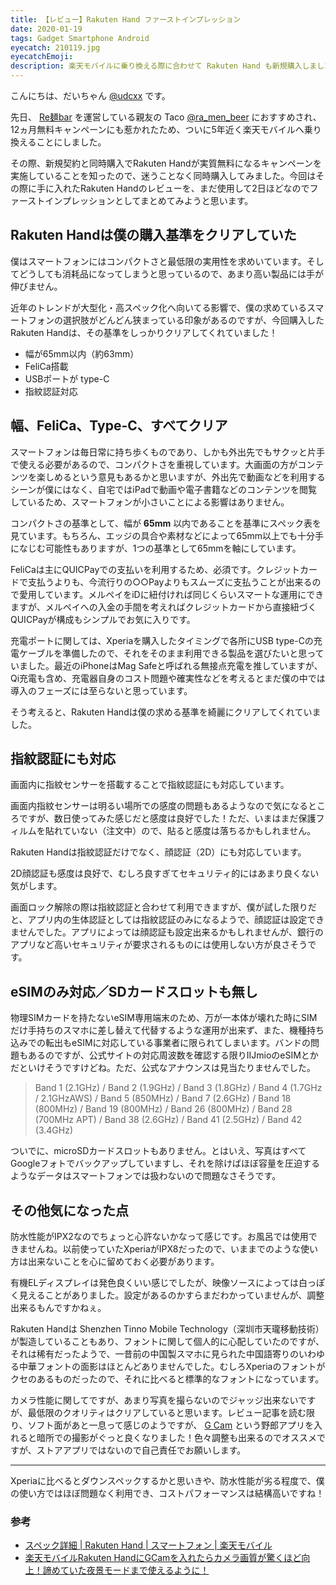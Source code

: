 ```yaml
---
title: 【レビュー】Rakuten Hand ファーストインプレッション
date: 2020-01-19
tags: Gadget Smartphone Android
eyecatch: 210119.jpg
eyecatchEmoji:
description: 楽天モバイルに乗り換える際に合わせて Rakuten Hand も新規購入しました。まだ使って数日ですが、ファーストインプレッションとして記録を残そうと思います。
---
```


こんにちは、だいちゃん [@udcxx](https://twitter.com/udc_xx) です。

先日、 [Re麺bar](https://remenbar.com/) を運営している親友の Taco [@ra_men_beer](https://twitter.com/ra_men_beer) におすすめされ、12ヵ月無料キャンペーンにも惹かれたため、ついに5年近く楽天モバイルへ乗り換えることにしました。

その際、新規契約と同時購入でRakuten Handが実質無料になるキャンペーンを実施していることを知ったので、迷うことなく同時購入してみました。今回はその際に手に入れたRakuten Handのレビューを、まだ使用して2日ほどなのでファーストインプレッションとしてまとめてみようと思います。

## Rakuten Handは僕の購入基準をクリアしていた

僕はスマートフォンにはコンパクトさと最低限の実用性を求めいています。そしてどうしても消耗品になってしまうと思っているので、あまり高い製品には手が伸びません。

近年のトレンドが大型化・高スペック化へ向いてる影響で、僕の求めているスマートフォンの選択肢がどんどん狭まっている印象があるのですが、今回購入したRakuten Handは、その基準をしっかりクリアしてくれていました！

* 幅が65mm以内（約63mm）
* FeliCa搭載
* USBポートが type-C
* 指紋認証対応

## 幅、FeliCa、Type-C、すべてクリア

スマートフォンは毎日常に持ち歩くものであり、しかも外出先でもサクッと片手で使える必要があるので、コンパクトさを重視しています。大画面の方がコンテンツを楽しめるという意見もあるかと思いますが、外出先で動画などを利用するシーンが僕にはなく、自宅ではiPadで動画や電子書籍などのコンテンツを閲覧しているため、スマートフォンが小さいことによる影響はありません。

コンパクトさの基準として、幅が **65mm** 以内であることを基準にスペック表を見ています。もちろん、エッジの具合や素材などによって65mm以上でも十分手になじむ可能性もありますが、1つの基準として65mmを軸にしています。

FeliCaは主にQUICPayでの支払いを利用するため、必須です。クレジットカードで支払うよりも、今流行りの○○Payよりもスムーズに支払うことが出来るので愛用しています。メルペイをiDに紐付ければ同じくらいスマートな運用にできますが、メルペイへの入金の手間を考えればクレジットカードから直接紐づくQUICPayが構成もシンプルでお気に入りです。

充電ポートに関しては、Xperiaを購入したタイミングで各所にUSB type-Cの充電ケーブルを準備したので、それをそのまま利用できる製品を選びたいと思っていました。最近のiPhoneはMag Safeと呼ばれる無接点充電を推していますが、Qi充電も含め、充電器自身のコスト問題や確実性などを考えるとまだ僕の中では導入のフェーズには至らないと思っています。

そう考えると、Rakuten Handは僕の求める基準を綺麗にクリアしてくれていました。


## 指紋認証にも対応

画面内に指紋センサーを搭載することで指紋認証にも対応しています。

画面内指紋センサーは明るい場所での感度の問題もあるようなので気になるところですが、数日使ってみた感じだと感度は良好でした！ただ、いまはまだ保護フィルムを貼れていない（注文中）ので、貼ると感度は落ちるかもしれません。

Rakuten Handは指紋認証だけでなく、顔認証（2D）にも対応しています。

2D顔認証も感度は良好で、むしろ良すぎてセキュリティ的にはあまり良くない気がします。

画面ロック解除の際は指紋認証と合わせて利用できますが、僕が試した限りだと、アプリ内の生体認証としては指紋認証のみになるようで、顔認証は設定できませんでした。アプリによっては顔認証も設定出来るかもしれませんが、銀行のアプリなど高いセキュリティが要求されるものには使用しない方が良さそうです。


## eSIMのみ対応／SDカードスロットも無し

物理SIMカードを持たないeSIM専用端末のため、万が一本体が壊れた時にSIMだけ手持ちのスマホに差し替えて代替するような運用が出来ず、また、機種持ち込みでの転出もeSIMに対応している事業者に限られてしまいます。バンドの問題もあるのですが、公式サイトの対応周波数を確認する限りIIJmioのeSIMとかだといけそうですけどね。ただ、公式なアナウンスは見当たりませんでした。

> Band 1 (2.1GHz) / Band 2 (1.9GHz) / Band 3 (1.8GHz) / Band 4 (1.7GHz / 2.1GHzAWS) / Band 5 (850MHz) / Band 7 (2.6GHz) / Band 18 (800MHz) / Band 19 (800MHz) / Band 26 (800MHz) / Band 28 (700MHz APT) / Band 38 (2.6GHz) / Band 41 (2.5GHz) / Band 42 (3.4GHz)

ついでに、microSDカードスロットもありません。とはいえ、写真はすべてGoogleフォトでバックアップしていますし、それを除けばほぼ容量を圧迫するようなデータはスマートフォンでは扱わないので問題なさそうです。


## その他気になった点

防水性能がIPX2なのでちょっと心許ないかなって感じです。お風呂では使用できませんね。以前使っていたXperiaがIPX8だったので、いままでのような使い方は出来ないことを心に留めておく必要があります。

有機ELディスプレイは発色良くいい感じでしたが、映像ソースによっては白っぽく見えることがありました。設定があるのかすらまだわかっていませんが、調整出来るもんですかねぇ。

Rakuten Handは Shenzhen Tinno Mobile Technology（深圳市天瓏移動技術）が製造していることもあり、フォントに関して個人的に心配していたのですが、それは稀有だったようで、一昔前の中国製スマホに見られた中国語寄りのいわゆる中華フォントの面影はほとんどありませんでした。むしろXperiaのフォントがクセのあるものだったので、それに比べると標準的なフォントになっています。

カメラ性能に関してですが、あまり写真を撮らないのでジャッジ出来ないですが、最低限のクオリティはクリアしていると思います。レビュー記事を読む限り、ソフト面があと一息って感じのようですが、 [G Cam](https://www.celsoazevedo.com/files/android/google-camera/f/changelog1511/) という野郎アプリを入れると暗所での撮影がぐっと良くなりました！色々調整も出来るのでオススメですが、ストアアプリではないので自己責任でお願いします。

-----

Xperiaに比べるとダウンスペックするかと思いきや、防水性能が劣る程度で、僕の使い方ではほぼ問題なく利用でき、コストパフォーマンスは結構高いですね！

### 参考

* [スペック詳細 | Rakuten Hand | スマートフォン | 楽天モバイル](https://network.mobile.rakuten.co.jp/product/smartphone/rakuten-hand/spec.html)
* [楽天モバイルRakuten HandにGCamを入れたらカメラ画質が驚くほど向上！諦めていた夜景モードまで使えるように！](https://gadgets.evolves.biz/2021/01/08/rakutenhand_gcam/)
